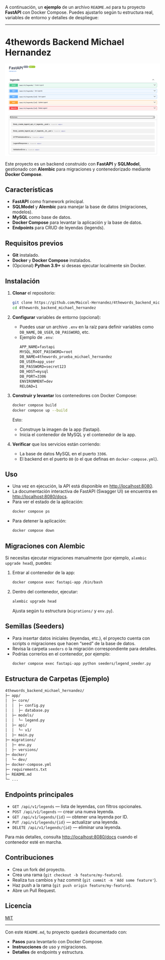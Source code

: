 A continuación, un **ejemplo** de un archivo `README.md` para tu proyecto **FastAPI** con Docker Compose. Puedes ajustarlo según tu estructura real, variables de entorno y detalles de despliegue:

---

# 4thewords Backend Michael Hernandez
![Texto alternativo](public/app.png)

Este proyecto es un backend construido con **FastAPI** y **SQLModel**, gestionado con **Alembic** para migraciones y contenedorizado mediante **Docker Compose**.

## Características


- **FastAPI** como framework principal.
- **SQLModel** y **Alembic** para manejar la base de datos (migraciones, modelos).
- **MySQL** como base de datos.
- **Docker Compose** para levantar la aplicación y la base de datos.
- **Endpoints** para CRUD de leyendas (legends).

## Requisitos previos

- **Git** instalado.
- **Docker** y **Docker Compose** instalados.
- (Opcional) **Python 3.9+** si deseas ejecutar localmente sin Docker.

## Instalación

1. **Clonar** el repositorio:

   ```bash
   git clone https://github.com/Maicol-Hernandez/4thewords_backend_michael_hernandez.git
   cd 4thewords_backend_michael_hernandez
   ```

2. **Configurar** variables de entorno (opcional):
   - Puedes usar un archivo `.env` en la raíz para definir variables como `DB_NAME`, `DB_USER`, `DB_PASSWORD`, etc.
   - Ejemplo de `.env`:
     ```env
     APP_NAME=fastapi
     MYSQL_ROOT_PASSWORD=root
     DB_NAME=4thewords_prueba_michael_hernandez
     DB_USER=app_user
     DB_PASSWORD=secret123
     DB_HOST=mysql
     DB_PORT=3306
     ENVIRONMENT=dev
     RELOAD=1
     ```

3. **Construir y levantar** los contenedores con Docker Compose:
   ```bash
   docker compose build
   docker compose up --build
   ```
   Esto:
   - Construye la imagen de la app (fastapi).
   - Inicia el contenedor de MySQL y el contenedor de la app.

4. **Verificar** que los servicios están corriendo:
   - La base de datos MySQL en el puerto `3306`.
   - El backend en el puerto `80` (o el que definas en `docker-compose.yml`).

## Uso

- Una vez en ejecución, la API está disponible en [http://localhost:8080](http://localhost:8080).
- La documentación interactiva de FastAPI (Swagger UI) se encuentra en [http://localhost:8080/docs](http://localhost:8080/docs).
- Para ver el estado de la aplicación:
  ```bash
  docker compose ps
  ```
- Para detener la aplicación:
  ```bash
  docker compose down
  ```

## Migraciones con Alembic

Si necesitas ejecutar migraciones manualmente (por ejemplo, `alembic upgrade head`), puedes:

1. Entrar al contenedor de la app:
   ```bash
   docker compose exec fastapi-app /bin/bash
   ```
2. Dentro del contenedor, ejecutar:
   ```bash
   alembic upgrade head
   ```
   Ajusta según tu estructura (`migrations/` y `env.py`).

## Semillas (Seeders)

- Para insertar datos iniciales (leyendas, etc.), el proyecto cuenta con scripts o migraciones que hacen “seed” de la base de datos.  
- Revisa la carpeta `seeders` o la migración correspondiente para detalles.  
- Podrías correrlos en el contenedor, por ejemplo:
  ```bash
  docker compose exec fastapi-app python seeders/legend_seeder.py
  ```

## Estructura de Carpetas (Ejemplo)

```plaintext
4thewords_backend_michael_hernandez/
├─ app/
│  ├─ core/
│  │  ├─ config.py
│  │  ├─ database.py
│  ├─ models/
│  │  └─ legend.py
│  ├─ api/
│  │  └─ v1/
│  ├─ main.py
├─ migrations/
│  ├─ env.py
│  ├─ versions/
├─ docker/
│  └─ dev/
├─ docker-compose.yml
├─ requirements.txt
├─ README.md
└─ ...
```

## Endpoints principales

- `GET /api/v1/legends` — lista de leyendas, con filtros opcionales.
- `POST /api/v1/legends` — crear una nueva leyenda.
- `GET /api/v1/legends/{id}` — obtener una leyenda por ID.
- `PUT /api/v1/legends/{id}` — actualizar una leyenda.
- `DELETE /api/v1/legends/{id}` — eliminar una leyenda.

Para más detalles, consulta [http://localhost:8080/docs](http://localhost:8080/docs) cuando el contenedor esté en marcha.

## Contribuciones

- Crea un fork del proyecto.
- Crea una rama (`git checkout -b feature/my-feature`).
- Realiza tus cambios y haz commit (`git commit -m 'Add some feature'`).
- Haz push a la rama (`git push origin feature/my-feature`).
- Abre un Pull Request.

## Licencia

[MIT](LICENSE)

---

Con este `README.md`, tu proyecto quedará documentado con:

- **Pasos** para levantarlo con Docker Compose.
- **Instrucciones** de uso y migraciones.
- **Detalles** de endpoints y estructura.